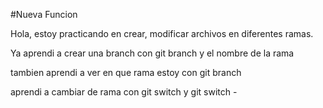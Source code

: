 #Nueva Funcion

Hola, estoy practicando en crear, modificar archivos en diferentes ramas.

Ya aprendi a crear una branch con git branch y el nombre de la rama

tambien aprendi a ver en que rama estoy con git branch 

aprendi a cambiar de rama con git switch y git switch - 


